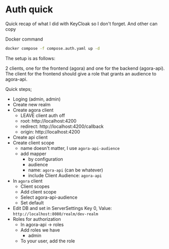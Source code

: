 # Auth quick

Quick recap of what I did with KeyCloak so I don't forget. And other can copy

Docker command
```zsh
docker compose -f compose.auth.yaml up -d
```

The setup is as follows:

2 clients, one for the frontend (agora) and one for the backend (agora-api).
The client for the frontend should give a role that grants an audience to agora-api.

Quick steps;

- Loging (admin, admin)
- Create new realm
- Create agora client
  - LEAVE client auth off
  - root: http://localhost:4200
  - redirect: http://localhost:4200/callback
  - origin: http://localhost:4200
- Create api client
- Create client scope 
  - name doesn't matter, I use `agora-api-audience`
  - add mapper
    - by configuration
    - audience
    - name: `agora-api` (can be whatever)
    - include Client Audience: `agora-api`
- In `agora` client
  - Client scopes
  - Add client scope
  - Select agora-api-audience
  - Set default
- Edit DB and set in ServerSettings Key 0, Value: `http://localhost:8080/realm/dev-realm`
- Roles for authorization
  - In agora-api -> roles
  - Add roles we have
    - admin
  - To your user, add the role